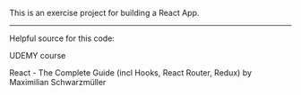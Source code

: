 This is an exercise project for building a React App.

---

Helpful source for this code:

UDEMY course

React - The Complete Guide (incl Hooks, React Router, Redux)
by Maximilian Schwarzmüller
